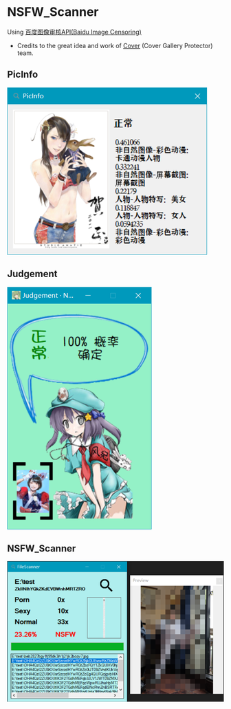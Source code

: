 # NSFW_Scanner
Using [百度图像审核API(Baidu Image Censoring)](https://ai.baidu.com/tech/imagecensoring)
- Credits to the great idea and work of [Cover](http://coverapp.me/) (Cover Gallery Protector) team.

## PicInfo

![PicInfo](Screenshot/0.PNG)

## Judgement
![Judgement](Screenshot/1.PNG)

## NSFW_Scanner

![NSFW_Scanner](Screenshot/4.PNG)
